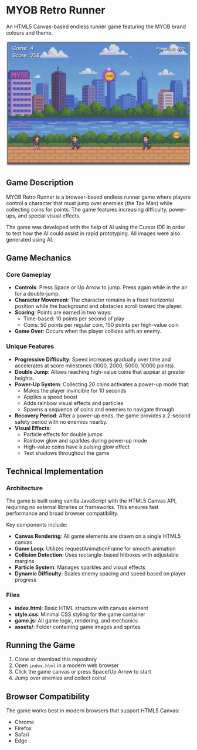 # MYOB Retro Runner

An HTML5 Canvas-based endless runner game featuring the MYOB brand colours and theme.

![MYOB Retro Runner Game Screenshot](assets/game-screenshot.png)

## Game Description

MYOB Retro Runner is a browser-based endless runner game where players control a character that must jump over enemies (the Tax Man) while collecting coins for points. The game features increasing difficulty, power-ups, and special visual effects.

The game was developed with the help of AI using the Cursor IDE in order to test how the AI could assist in rapid prototyping. All images were also generated using AI.

## Game Mechanics

### Core Gameplay

- **Controls**: Press Space or Up Arrow to jump. Press again while in the air for a double-jump.
- **Character Movement**: The character remains in a fixed horizontal position while the background and obstacles scroll toward the player.
- **Scoring**: Points are earned in two ways:
  - Time-based: 10 points per second of play
  - Coins: 50 points per regular coin, 150 points per high-value coin
- **Game Over**: Occurs when the player collides with an enemy.

### Unique Features

- **Progressive Difficulty**: Speed increases gradually over time and accelerates at score milestones (1000, 2000, 5000, 10000 points).
- **Double Jump**: Allows reaching high-value coins that appear at greater heights.
- **Power-Up System**: Collecting 20 coins activates a power-up mode that:
  - Makes the player invincible for 10 seconds
  - Applies a speed boost
  - Adds rainbow visual effects and particles
  - Spawns a sequence of coins and enemies to navigate through
- **Recovery Period**: After a power-up ends, the game provides a 2-second safety period with no enemies nearby.
- **Visual Effects**:
  - Particle effects for double jumps
  - Rainbow glow and sparkles during power-up mode
  - High-value coins have a pulsing glow effect
  - Text shadows throughout the game

## Technical Implementation

### Architecture

The game is built using vanilla JavaScript with the HTML5 Canvas API, requiring no external libraries or frameworks. This ensures fast performance and broad browser compatibility.

Key components include:

- **Canvas Rendering**: All game elements are drawn on a single HTML5 canvas
- **Game Loop**: Utilizes requestAnimationFrame for smooth animation
- **Collision Detection**: Uses rectangle-based hitboxes with adjustable margins
- **Particle System**: Manages sparkles and visual effects
- **Dynamic Difficulty**: Scales enemy spacing and speed based on player progress

### Files

- **index.html**: Basic HTML structure with canvas element
- **style.css**: Minimal CSS styling for the game container
- **game.js**: All game logic, rendering, and mechanics
- **assets/**: Folder containing game images and sprites

## Running the Game

1. Clone or download this repository
2. Open `index.html` in a modern web browser
3. Click the game canvas or press Space/Up Arrow to start
4. Jump over enemies and collect coins!

## Browser Compatibility

The game works best in modern browsers that support HTML5 Canvas:
- Chrome
- Firefox
- Safari
- Edge